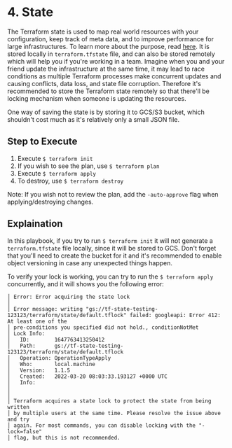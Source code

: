 # 4. State
The Terraform state is used to map real world resources with your configuration, keep track of meta data, and to improve performance for large infrastructures. To learn more about the purpose, read [here](https://www.terraform.io/language/state/purpose). It is stored locally in `terraform.tfstate` file, and can also be stored remotely which will help you if you're working in a team. Imagine when you and your friend update the infrastructure at the same time, it may lead to race conditions as multiple Terraform processes make concurrent updates and causing conflicts, data loss, and state file corruption. Therefore it's recommended to store the Terraform state remotely so that there'll be locking mechanism when someone is updating the resources.  

One way of saving the state is by storing it to GCS/S3 bucket, which shouldn't cost much as it's relatively only a small JSON file.

## Step to Execute
1. Execute `$ terraform init`
2. If you wish to see the plan, use `$ terraform plan`
3. Execute `$ terraform apply`
4. To destroy, use `$ terraform destroy`

Note: If you wish not to review the plan, add the `-auto-approve` flag when applying/destroying changes.

## Explaination
In this playbook, if you try to run `$ terraform init` it will not generate a `terraform.tfstate` file locally, since it will be stored to GCS. Don't forget that you'll need to create the bucket for it and it's recommended to enable object versioning in case any unexpected things happen.  

To verify your lock is working, you can try to run the `$ terraform apply` concurrently, and it will shows you the following error:
```
│ Error: Error acquiring the state lock
│ 
│ Error message: writing "gs://tf-state-testing-123123/terraform/state/default.tflock" failed: googleapi: Error 412: At least one of the
│ pre-conditions you specified did not hold., conditionNotMet
│ Lock Info:
│   ID:        1647763413250412
│   Path:      gs://tf-state-testing-123123/terraform/state/default.tflock
│   Operation: OperationTypeApply
│   Who:       local.machine
│   Version:   1.1.5
│   Created:   2022-03-20 08:03:33.193127 +0000 UTC
│   Info:      
│ 
│ 
│ Terraform acquires a state lock to protect the state from being written
│ by multiple users at the same time. Please resolve the issue above and try
│ again. For most commands, you can disable locking with the "-lock=false"
│ flag, but this is not recommended.
```